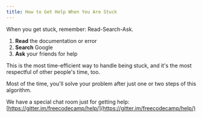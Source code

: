 ```yaml
---
title: How to Get Help When You Are Stuck
---
```

When you get stuck, remember: Read-Search-Ask.

1.  **Read** the documentation or error
2.  **Search** Google
3.  **Ask** your friends for help

This is the most time-efficient way to handle being stuck, and it's the most respectful of other people's time, too.

Most of the time, you'll solve your problem after just one or two steps of this algorithm.

We have a special chat room just for getting help: [https://gitter.im/freecodecamp/help/](https://gitter.im/freecodecamp/help/)